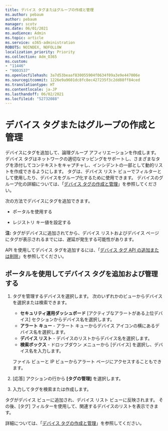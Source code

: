 ```yaml
---
title: デバイス タグまたはグループの作成と管理
ms.author: pebaum
author: pebaum
manager: scotv
ms.date: 06/01/2021
ms.audience: Admin
ms.topic: article
ms.service: o365-administration
ROBOTS: NOINDEX, NOFOLLOW
localization_priority: Priority
ms.collection: Adm_O365
ms.custom:
- "11446"
- "9003537"
ms.openlocfilehash: 3a7d53beaaf830055904f0634f09a3e9e447006e
ms.sourcegitcommit: 1226e9a9601dc8fc8ec427235f3c2dd88ff84ced
ms.translationtype: HT
ms.contentlocale: ja-JP
ms.lasthandoff: 06/02/2021
ms.locfileid: "52732088"
---
```

# <a name="create-and-manage-device-tags-or-groups"></a>デバイス タグまたはグループの作成と管理

デバイスにタグを追加して、論理グループ アフィリエーションを作成します。 デバイス タグはネットワークの適切なマッピングをサポートし、さまざまなタグを添付してコンテキストをキャプチャし、インシデントの一部として動的リストを作成できるようにします。 タグは、デバイス リスト ビューでフィルターとして使用したり、デバイスをグループ化するために使用できます。 デバイスのグループ化の詳細については、「[デバイス タグの作成と管理](/microsoft-365/security/defender-endpoint/machine-tags)」を参照してください。

次の方法でデバイスにタグを追加できます。

- ポータルを使用する

- レジストリ キー値を設定する
 
**注:** タグがデバイスに追加されてから、デバイス リストおよびデバイス ページにタグが表示されるまでには、遅延が発生する可能性があります。

API を使用してデバイス タグを追加するには、「[デバイス タグ API の追加または削除](/microsoft-365/security/defender-endpoint/add-or-remove-machine-tags)」を参照してください。

## <a name="add-and-manage-device-tags-using-the-portal"></a>ポータルを使用してデバイス タグを追加および管理する

1. タグを管理するデバイスを選択します。 次のいずれかのビューからデバイスを選択または検索できます。

    - **セキュリティ運用ダッシュボード** [アクティブなアラートがある上位デバイス] セクションからデバイス名を選択します。
    - **アラート キュー** - アラート キューからデバイス アイコンの横にあるデバイス名を選択します。
    - **デバイス リスト** - デバイスのリストからデバイス名を選択します。
    - **検索ボックス** - ドロップダウン メニューから [デバイス] を選択し、デバイス名を入力します。

    ファイル ビューと IP ビューからアラート ページにアクセスすることもできます。

1. [応答] アクションの行から **[タグの管理]** を選択します。

1. 入力してタグを検索または作成します。

タグがデバイス ビューに追加され、デバイス リスト ビューに反映されます。 その後、[タグ] フィルターを使用して、関連するデバイスのリストを表示できます。

詳細については、「[デバイス タグの作成と管理](/microsoft-365/security/defender-endpoint/machine-tags)」を参照してください。